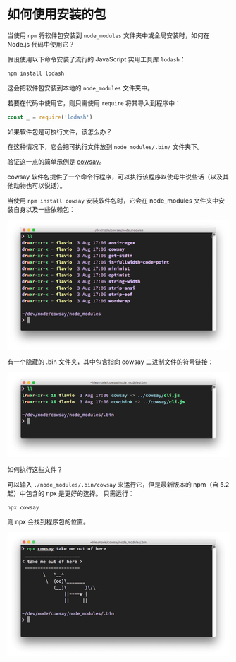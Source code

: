 # 如何使用安装的包

当使用 `npm` 将软件包安装到 `node_modules` 文件夹中或全局安装时，如何在 Node.js 代码中使用它？

假设使用以下命令安装了流行的 JavaScript 实用工具库 `lodash`：

```bash
npm install lodash
```

这会把软件包安装到本地的 `node_modules` 文件夹中。

若要在代码中使用它，则只需使用 `require` 将其导入到程序中：

```javascript
const _ = require('lodash')
```

如果软件包是可执行文件，该怎么办？

在这种情况下，它会把可执行文件放到 `node_modules/.bin/` 文件夹下。

验证这一点的简单示例是 [cowsay](https://www.npmjs.com/package/cowsay)。

cowsay 软件包提供了一个命令行程序，可以执行该程序以使母牛说些话（以及其他动物也可以说话）。

当使用 `npm install cowsay` 安装软件包时，它会在 node_modules 文件夹中安装自身以及一些依赖包：

[![node_modules 文件夹的内容](_v_images/20200828141723814_5615.png "node_modules 文件夹的内容")](http://nodejs.cn/static/b245c50f5080dae16a2525fae0ba2c91/d2c2a/node_modules-content.png)

有一个隐藏的 .bin 文件夹，其中包含指向 cowsay 二进制文件的符号链接：

[![二进制文件](_v_images/20200828141723402_17767.png "二进制文件")](http://nodejs.cn/static/99830aefa055e247397de544ad7b7744/d2c2a/binary-files.png)

如何执行这些文件？

可以输入 `./node_modules/.bin/cowsay` 来运行它，但是最新版本的 npm（自 5.2 起）中包含的 npx 是更好的选择。 只需运行：

```sh
npx cowsay
```

则 npx 会找到程序包的位置。

[![母牛说话](_v_images/20200828141722891_7341.png "母牛说话")](http://nodejs.cn/static/ad4f3d3a7464bb0f8a2845fe8e6588c2/d2c2a/cow-say.png)